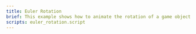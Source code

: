 ```yaml
---
title: Euler Rotation
brief: This example shows how to animate the rotation of a game object using the euler game object property.
scripts: euler_rotation.script
---
```

